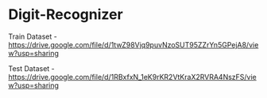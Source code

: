 # Digit-Recognizer
Train Dataset - https://drive.google.com/file/d/1twZ98Vjq9puvNzoSUT95ZZrYn5GPejA8/view?usp=sharing


Test Dataset - https://drive.google.com/file/d/1RBxfxN_1eK9rKR2VtKraX2RVRA4NszFS/view?usp=sharing
